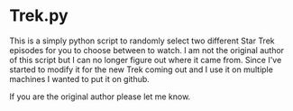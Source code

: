 # Trek.py
This is a simply python script to randomly select two different Star Trek episodes for you to choose between to watch.  I am not the original author of this script but I can no longer figure out where it came from. Since I've started to modify it for the new Trek coming out and I use it on multiple machines I wanted to put it on github.  

If you are the original author please let me know.
